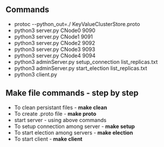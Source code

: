 ## Commands
* protoc --python_out=./ KeyValueClusterStore.proto 
* python3 server.py CNode0 9090
* python3 server.py CNode1 9091
* python3 server.py CNode2 9092
* python3 server.py CNode3 9093
* python3 server.py CNode4 9094
* python3 adminServer.py setup_connection list_replicas.txt 
* python3 adminServer.py start_election list_replicas.txt
* python3 client.py

## Make file commands - step by step
* To clean persistant files - **make clean**
* To create .proto file - **make proto**
* start server - using above commands 
* To setup connection among server - **make setup**
* To start election among servers - **make election**
* To start client - **make client**